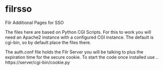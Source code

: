 # filrsso
Filr Additional Pages for SSO

The files here are based on Python CGI Scripts. For this to work you will need an Apache2 instance with a configured CGI instance. The default is cgi-bin, so by default place the files there.

The auth.conf file holds the Filr Server you will be talking to plus the expiration time for the secure cookie. To start the code once installed use .. https://server/cgi-bin/cookie.py


